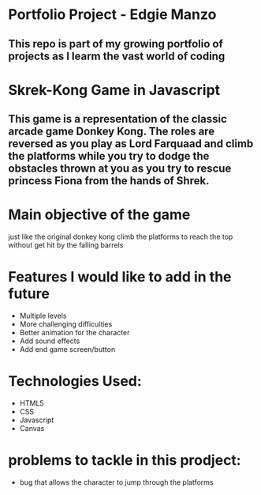 # Portfolio Project - Edgie Manzo

This repo is part of my growing portfolio of projects as I learm the vast world of coding
-----------------------------------------

# Skrek-Kong Game in Javascript

This game is a representation of the classic arcade game Donkey Kong. The roles are reversed as you play as Lord Farquaad and climb the platforms while you try to dodge the obstacles thrown at you as you try to rescue princess Fiona from the hands of Shrek. 
------------------------------------------

# Main objective of the game 

just like the original donkey kong climb the platforms to reach the top without get hit by the falling barrels


# Features I would like to add in the future 
* Multiple levels
* More challenging difficulties
* Better animation for the character 
* Add sound effects
* Add end game screen/button


# Technologies Used:
* HTML5
* CSS
* Javascript
* Canvas


# problems to tackle in this prodject:
* bug that allows the character to jump through the platforms





